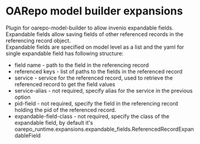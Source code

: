 # OARepo model builder expansions
Plugin for oarepo-model-builder to allow invenio expandable fields. Expandable fields allow saving fields of other referenced records in the referencing record object.
<br>
Expandable fields are specified on model level as a list and the yaml for single expandable field has following structure:
- field name - path to the field in the referencing record
- referenced keys - list of paths to the fields in the referenced record
- service - service for the referenced record, used to retrieve the referenced record to get the field values
- service-alias - not required, specify alias for the service in the previous option
- pid-field - not required, specify the field in the referencing record holding the pid of the referenced record.
- expandable-field-class - not required, specify the class of the expandable field, by default it's oarepo_runtime.expansions.expandable_fields.ReferencedRecordExpandableField
